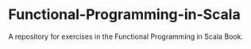 # Functional-Programming-in-Scala
A repository for exercises in the Functional Programming in Scala Book. 
